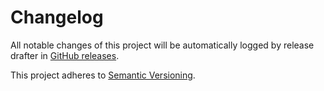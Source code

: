 # Changelog 

All notable changes of this project will be automatically logged by release drafter in 
[GitHub releases](https://github.com/jenkinsci/bootstrap4-api-plugin/releases). 

This project adheres to [Semantic Versioning](https://semver.org/spec/v2.0.0.html).
